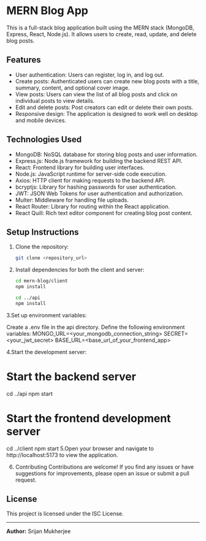 # MERN Blog App

This is a full-stack blog application built using the MERN stack (MongoDB, Express, React, Node.js). It allows users to create, read, update, and delete blog posts.

## Features

- User authentication: Users can register, log in, and log out.
- Create posts: Authenticated users can create new blog posts with a title, summary, content, and optional cover image.
- View posts: Users can view the list of all blog posts and click on individual posts to view details.
- Edit and delete posts: Post creators can edit or delete their own posts.
- Responsive design: The application is designed to work well on desktop and mobile devices.

## Technologies Used

- MongoDB: NoSQL database for storing blog posts and user information.
- Express.js: Node.js framework for building the backend REST API.
- React: Frontend library for building user interfaces.
- Node.js: JavaScript runtime for server-side code execution.
- Axios: HTTP client for making requests to the backend API.
- bcryptjs: Library for hashing passwords for user authentication.
- JWT: JSON Web Tokens for user authentication and authorization.
- Multer: Middleware for handling file uploads.
- React Router: Library for routing within the React application.
- React Quill: Rich text editor component for creating blog post content.

## Setup Instructions

1. Clone the repository:
   ```bash
   git clone <repository_url>
 2. Install dependencies for both the client and server:
    ```bash
    cd mern-blog/client
    npm install

    cd ../api
    npm install

3.Set up environment variables:

Create a .env file in the api directory.
Define the following environment variables:
MONGO_URL=<your_mongodb_connection_string>
SECRET=<your_jwt_secret>
BASE_URL=<base_url_of_your_frontend_app>

4.Start the development server:
# Start the backend server
cd ../api
npm start

# Start the frontend development server

cd ../client
npm start
5.Open your browser and navigate to http://localhost:5173 to view the application.

6. Contributing
Contributions are welcome! If you find any issues or have suggestions for improvements, please open an issue or submit a pull request.

## License

This project is licensed under the ISC License.

---

**Author:** Srijan Mukherjee
